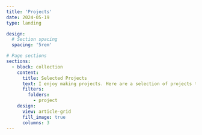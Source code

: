 ```yaml
---
title: 'Projects'
date: 2024-05-19
type: landing

design:
  # Section spacing
  spacing: '5rem'

# Page sections
sections:
  - block: collection
    content:
      title: Selected Projects
      text: I enjoy making projects. Here are a selection of projects that I have worked for in past 2 years.
      filters:
        folders:
          - project
    design:
      view: article-grid
      fill_image: true
      columns: 3
---
```

